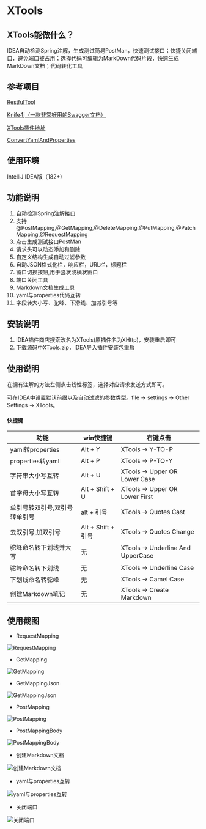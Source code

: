 # XTools

## XTools能做什么？
IDEA自动检测Spring注解，生成测试简易PostMan，快速测试接口；快捷关闭端口，避免端口被占用；选择代码可编辑为MarkDown代码片段，快速生成MarkDown文档；代码转化工具

## 参考项目

[RestfulTool](https://gitee.com/zys981029/RestfulTool)

[Knife4j（一款非常好用的Swagger文档）](https://doc.xiaominfo.com/)

[XTools插件地址](https://plugins.jetbrains.com/plugin/14400-xtools)

[ConvertYamlAndProperties](https://github.com/chencn/ConvertYamlAndProperties)

## 使用环境
IntelliJ IDEA版（182+)

## 功能说明

1.  自动检测Spring注解接口
2.  支持@PostMapping,@GetMapping,@DeleteMapping,@PutMapping,@PatchMapping,@RequestMapping
3.  点击生成测试接口PostMan
4.  请求头可以动态添加和删除
5.  自定义结构生成自动过滤参数
6.  自动JSON格式化栏，响应栏，URL栏，标题栏
7.  窗口切换按钮,用于竖状或横状窗口
8.  端口关闭工具
9.  Markdown文档生成工具
10. yaml与properties代码互转
11. 字段转大小写、驼峰、下滑线、加减引号等

## 安装说明

1. IDEA插件商店搜索改名为XTools(原插件名为XHttp)，安装重启即可
2. 下载源码中XTools.zip，IDEA导入插件安装包重启

## 使用说明

在拥有注解的方法左侧点击线性标签，选择对应请求发送方式即可。

可在IDEA中设置默认前缀以及自动过滤的参数类型。file -> settings -> Other Settings -> XTools。
#### 快捷键

| 功能                           | win快捷键       | 右键点击|
| ------------------------------ | --------------- | --------------- |
| yaml转properties              | Alt + Y         | XTools -> Y-TO-P |
| properties转yaml              | Alt + P      | XTools -> P-TO-Y   |
| 字符串大小写互转               | Alt + U     |  XTools -> Upper OR Lower Case |
| 首字母大小写互转              | Alt + Shift + U |  XTools -> Upper OR Lower First |
| 单引号转双引号,双引号转单引号  | alt + 引号  |  XTools -> Quotes Cast |
| 去双引号,加双引号              | Alt + Shift + 引号 |  XTools -> Quotes Change |
| 驼峰命名转下划线并大写         | 无 |  XTools -> Underline And UpperCase |
| 驼峰命名转下划线              | 无 |  XTools -> Underline Case |
| 下划线命名转驼峰              | 无 |  XTools -> Camel Case |
| 创建Markdown笔记              | 无 |  XTools -> Create Markdown |

## 使用截图
- RequestMapping

![RequestMapping](https://images.gitee.com/uploads/images/2021/0524/162324_fe6774c8_4832857.gif "requestmapping.gif")
- GetMapping

![GetMapping](https://images.gitee.com/uploads/images/2021/0524/162515_aeadf176_4832857.gif "getmapping.gif")
- GetMappingJson

![GetMappingJson](https://images.gitee.com/uploads/images/2021/0524/162526_e6c1b49c_4832857.gif "getmappingjson.gif")
- PostMapping

![PostMapping](https://images.gitee.com/uploads/images/2021/0524/162542_1197f1ae_4832857.gif "postmapping.gif")
- PostMappingBody

![PostMappingBody](https://images.gitee.com/uploads/images/2021/0524/162552_197413a3_4832857.gif "postmappingbody.gif")
- 创建Markdown文档

![创建Markdown文档](https://images.gitee.com/uploads/images/2021/0524/162608_b3171a38_4832857.gif "md.gif")
- yaml与properties互转

![yaml与properties互转](https://images.gitee.com/uploads/images/2021/0524/162623_1a19cb3c_4832857.gif "p2y.gif")
- 关闭端口

![关闭端口](https://images.gitee.com/uploads/images/2021/0524/162635_2c27e136_4832857.gif "port.gif")
